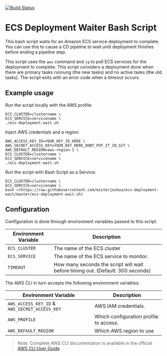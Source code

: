 [![Build Status](https://travis-ci.org/misterjoshua/ecs-deployment-wait.svg?branch=master)](https://travis-ci.org/misterjoshua/ecs-deployment-wait)

# ECS Deployment Waiter Bash Script

This bash script waits for an Amazon ECS service deployment to complete. You can use this to cause a CD pipeline to wait until deployment finishes before ending a pipeline step.

This script uses the `aws` command and `jq` to poll ECS services for the deployment to complete. This script considers a deployment done when there are primary tasks runnung (the new tasks) and no active tasks (the old tasks). The script exits with an error code when a timeout occurs.

## Example usage

Run the script locally with the AWS profile:

```
ECS_CLUSTER=clustername \
ECS_SERVICE=servicename \
./ecs-deployment-wait.sh
```

Inject AWS credentials and a region:

```
AWS_ACCESS_KEY_ID=YOUR_KEY_ID_HERE \
AWS_SECRET_ACCESS_KEY=YOUR_KEY_HERE_DONT_PUT_IT_IN_GIT \
AWS_DEFAULT_REGION=aws-region-1 \
ECS_CLUSTER=clustername \
ECS_SERVICE=servicename \
./ecs-deployment-wait.sh
```

Run the script with Bash Script as a Service:

```
ECS_CLUSTER=clustername \
ECS_SERVICE=servicename \
bash <(https://raw.githubusercontent.com/misterjoshua/ecs-deployment-wait/master/ecs-deployment-wait.sh)
```

## Configuration

Configuration is done through environment variables passed to this script.

| Environment Variable | Description |
| -------------------- | ----------- |
| `ECS_CLUSTER` | The name of the ECS cluster
| `ECS_SERVICE` | The name of the ECS service to monitor.
| `TIMEOUT` | How many seconds the script will wait before timing out. (Default: 300 seconds)

The AWS CLI in turn accepts the following environment variables:

| Environment Variable | Description |
| -------------------- | ----------- |
| `AWS_ACCESS_KEY_ID` & `AWS_SECRET_ACCESS_KEY` | AWS IAM credentials.
| `AWS_PROFILE` | Which configuration profile to access.
| `AWS_DEFAULT_REGION` | Which AWS region to use

> Note: Complete AWS CLI documentation is available in the official [AWS CLI User Guide](https://docs.aws.amazon.com/cli/latest/userguide/cli-configure-envvars.html).
